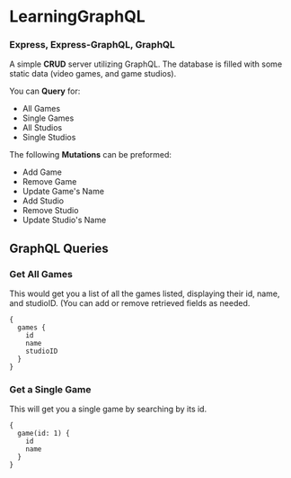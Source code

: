 ﻿# LearningGraphQL

### Express, Express-GraphQL, GraphQL

A simple **CRUD** server utilizing GraphQL. The database is filled with some static data (video games, and game studios).

You can **Query** for:
- All Games
- Single Games
- All Studios
- Single Studios

The following **Mutations** can be preformed:
- Add Game
- Remove Game
- Update Game's Name
- Add Studio
- Remove Studio
- Update Studio's Name


## GraphQL Queries

### Get All Games
This would get you a list of all the games listed, displaying their id, name, and studioID. (You can add or remove retrieved fields as needed.
```
{
  games {
    id
    name
    studioID
  }
}
```

### Get a Single Game
This will get you a single game by searching by its id.

```
{
  game(id: 1) {
    id
    name
  }
}
```


